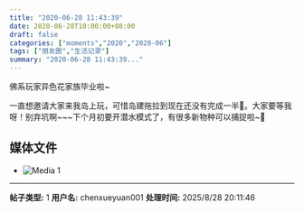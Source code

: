 ```yaml
---
title: "2020-06-28 11:43:39"
date: 2020-06-28T10:00:00+08:00
draft: false
categories: ["moments","2020","2020-06"]
tags: ["朋友圈","生活记录"]
summary: "2020-06-28 11:43:39..."
---
```


佛系玩家异色花家族毕业啦~

一直想邀请大家来我岛上玩，可惜岛建拖拉到现在还没有完成一半🥺。大家要等我呀！别弃坑啊~~~下个月初要开潜水模式了，有很多新物种可以捕捉啦~🤗

## 媒体文件

- ![Media 1](/Moments/photos/2020-06-28/202006281143390.jpg)

---

**帖子类型:** 1
**用户名:** chenxueyuan001
**处理时间:** 2025/8/28 20:11:46